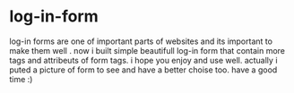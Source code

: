 # log-in-form
log-in forms are one of important parts of websites and its important to make them well . now i built simple beautifull log-in form that contain more tags and attribeuts of form tags. i hope you enjoy and use well. actually i puted a picture of form to see and have a better choise too. have a good time :)
